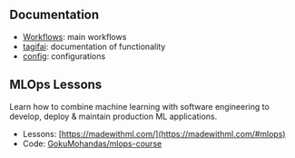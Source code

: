 ## Documentation

- [Workflows](tagifai/main.md): main workflows
- [tagifai](tagifai/data.md): documentation of functionality
- [config](config/config.md): configurations

## MLOps Lessons

Learn how to combine machine learning with software engineering to develop, deploy & maintain production ML applications.

- Lessons: [https://madewithml.com/](https://madewithml.com/#mlops)
- Code: [GokuMohandas/mlops-course](https://github.com/GokuMohandas/mlops-course)
